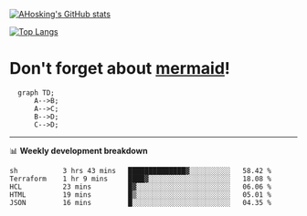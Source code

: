 [![AHosking's GitHub stats](https://github-readme-stats.vercel.app/api?username=ahosking&count_private=true&show_icons=true&theme=onedark&hide_rank=true&include_all_commits=true)](https://github.com/ahosking)

[![Top Langs](https://github-readme-stats.vercel.app/api/top-langs/?username=ahosking&layout=compact&theme=onedark)](https://github.com/ahosking)


# Don't forget about [mermaid](https://github.blog/2022-02-14-include-diagrams-markdown-files-mermaid/)!

```mermaid
  graph TD;
      A-->B;
      A-->C;
      B-->D;
      C-->D;
```
-------

📊 **Weekly development breakdown**

<!--START_SECTION:waka-->

```text
sh           3 hrs 43 mins   ██████████████▓░░░░░░░░░░   58.42 %
Terraform    1 hr 9 mins     ████▓░░░░░░░░░░░░░░░░░░░░   18.08 %
HCL          23 mins         █▓░░░░░░░░░░░░░░░░░░░░░░░   06.06 %
HTML         19 mins         █▒░░░░░░░░░░░░░░░░░░░░░░░   05.01 %
JSON         16 mins         █░░░░░░░░░░░░░░░░░░░░░░░░   04.35 %
```

<!--END_SECTION:waka-->

